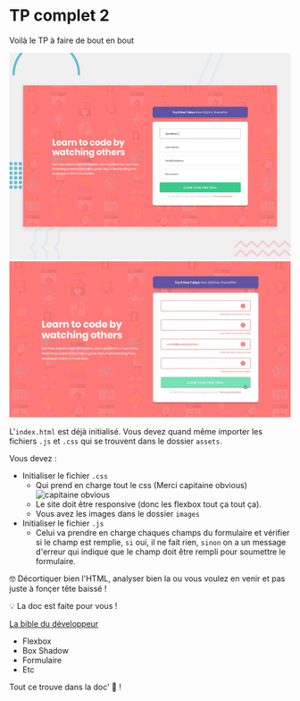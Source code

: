 # TP complet 2

Voilà le TP à faire de bout en bout

![image](design/desktop-preview.jpg)
![image](design/active-states.jpg)

L'`index.html` est déjà initialisé. Vous devez quand même importer les fichiers `.js` et `.css` qui se trouvent dans le dossier `assets`.

Vous devez :

-   Initialiser le fichier `.css`
    -   Qui prend en charge tout le css (Merci capitaine obvious)
        ![capitaine obvious](https://media.tenor.com/images/8431be8b5a5edf329af0c1128e4097c7/tenor.gif)
    -   Le site doit être responsive (donc les flexbox tout ça tout ça).
    -   Vous avez les images dans le dossier `images`
-   Initialiser le fichier `.js`
    -   Celui va prendre en charge chaques champs du formulaire et vérifier si le champ est remplie, `si` oui, il ne fait rien, `sinon` on a un message d'erreur qui indique que le champ doit être rempli pour soumettre le formulaire.

🤓 Décortiquer bien l'HTML, analyser bien la ou vous voulez en venir et pas juste à fonçer tête baissé !

💡 La doc est faite pour vous !

[La bible du développeur](https://developer.mozilla.org/fr/)

-   Flexbox
-   Box Shadow
-   Formulaire
-   Etc

Tout ce trouve dans la doc' 💪 !
